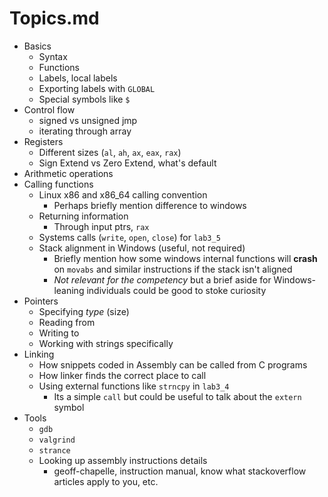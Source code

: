 # Topics.md

- Basics
    - Syntax
    - Functions
    - Labels, local labels
    - Exporting labels with `GLOBAL`
    - Special symbols like `$`
- Control flow
    - signed vs unsigned jmp
    - iterating through array
- Registers
    - Different sizes (`al`, `ah`, `ax`, `eax`, `rax`)
    - Sign Extend vs Zero Extend, what's default
- Arithmetic operations
- Calling functions
    - Linux x86 and x86_64 calling convention
        - Perhaps briefly mention difference to windows
    - Returning information
        - Through input ptrs, `rax`
    - Systems calls (`write`, `open`, `close`) for `lab3_5`
    - Stack alignment in Windows (useful, not required)
        - Briefly mention how some windows internal functions will **crash** on `movabs` and similar instructions if the stack isn't aligned
        - *Not relevant for the competency* but a brief aside for Windows-leaning individuals could be good to stoke curiosity
- Pointers
    - Specifying *type* (size)
    - Reading from
    - Writing to
    - Working with strings specifically
- Linking
    - How snippets coded in Assembly can be called from C programs
    - How linker finds the correct place to call
    - Using external functions like `strncpy` in `lab3_4`
        - Its a simple `call` but could be useful to talk about the `extern` symbol
- Tools 
    - `gdb`
    - `valgrind`
    - `strance`
    - Looking up assembly instructions details
        - geoff-chapelle, instruction manual, know what stackoverflow articles apply to you, etc.
